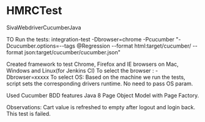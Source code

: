 # HMRCTest
SivaWebdriverCucumberJava

TO Run the tests:
integration-test -Dbrowser=chrome -Pcucumber "-Dcucumber.options=--tags @Regression --format  html:target/cucumber/  --format  json:target/cucumber/cucumber.json"

Created framework to test Chrome, Firefox and IE browsers on Mac, Windows and Linux(for Jenkins CI)
To select the browser : -Dbrowser=xxxxx
To select OS: Based on the machine we run the tests, script sets the corresponding drivers runtime. No need to pass OS param.

Used Cucumber BDD features
Java 8
Page Object Model with Page Factory.

Observations:
Cart value is refreshed to empty after logout and login back.  This test is failed.
